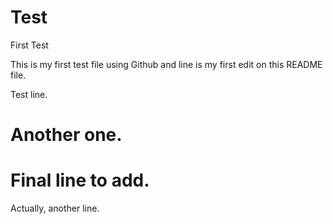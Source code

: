 # Test
First Test

This is my first test file using Github and line is my first edit on this README file.

Test line.

Another one.
===
Final line to add.
=======

Actually, another line.